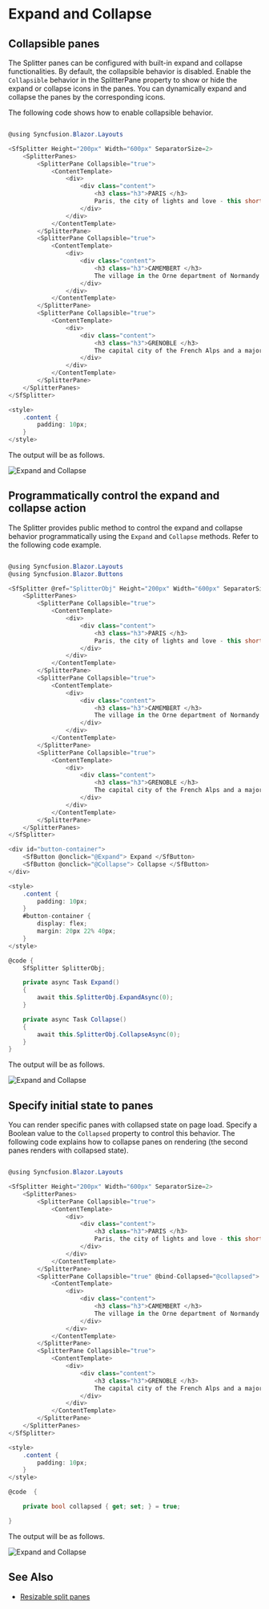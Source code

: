 # Expand and Collapse

## Collapsible panes

The Splitter panes can be configured with built-in expand and collapse functionalities. By default, the collapsible behavior is disabled. Enable the `Collapsible` behavior in the SplitterPane property to show or hide the expand or collapse icons in the panes. You can dynamically expand and collapse the panes by the corresponding icons.

The following code shows how to enable collapsible behavior.

```csharp

@using Syncfusion.Blazor.Layouts

<SfSplitter Height="200px" Width="600px" SeparatorSize=2>
    <SplitterPanes>
        <SplitterPane Collapsible="true">
            <ContentTemplate>
                <div>
                    <div class="content">
                        <h3 class="h3">PARIS </h3>
                        Paris, the city of lights and love - this short guide is full of ideas for how to make the most of the romanticism...
                    </div>
                </div>
            </ContentTemplate>
        </SplitterPane>
        <SplitterPane Collapsible="true">
            <ContentTemplate>
                <div>
                    <div class="content">
                        <h3 class="h3">CAMEMBERT </h3>
                        The village in the Orne department of Normandy where the famous French cheese is originated from.
                    </div>
                </div>
            </ContentTemplate>
        </SplitterPane>
        <SplitterPane Collapsible="true">
            <ContentTemplate>
                <div>
                    <div class="content">
                        <h3 class="h3">GRENOBLE </h3>
                        The capital city of the French Alps and a major scientific center surrounded by many ski resorts, host of the Winter Olympics in 1968.
                    </div>
                </div>
            </ContentTemplate>
        </SplitterPane>
    </SplitterPanes>
</SfSplitter>

<style>
    .content {
        padding: 10px;
    }
</style>

```

The output will be as follows.

![Expand and Collapse](./images/expand-collapse-default.png)

## Programmatically control the expand and collapse action

The Splitter provides public method to control the expand and collapse behavior programmatically using the `Expand` and `Collapse` methods. Refer to the following code example.

```csharp

@using Syncfusion.Blazor.Layouts
@using Syncfusion.Blazor.Buttons

<SfSplitter @ref="SplitterObj" Height="200px" Width="600px" SeparatorSize=2>
    <SplitterPanes>
        <SplitterPane Collapsible="true">
            <ContentTemplate>
                <div>
                    <div class="content">
                        <h3 class="h3">PARIS </h3>
                        Paris, the city of lights and love - this short guide is full of ideas for how to make the most of the romanticism...
                    </div>
                </div>
            </ContentTemplate>
        </SplitterPane>
        <SplitterPane Collapsible="true">
            <ContentTemplate>
                <div>
                    <div class="content">
                        <h3 class="h3">CAMEMBERT </h3>
                        The village in the Orne department of Normandy where the famous French cheese is originated from.
                    </div>
                </div>
            </ContentTemplate>
        </SplitterPane>
        <SplitterPane Collapsible="true">
            <ContentTemplate>
                <div>
                    <div class="content">
                        <h3 class="h3">GRENOBLE </h3>
                        The capital city of the French Alps and a major scientific center surrounded by many ski resorts, host of the Winter Olympics in 1968.
                    </div>
                </div>
            </ContentTemplate>
        </SplitterPane>
    </SplitterPanes>
</SfSplitter>

<div id="button-container">
    <SfButton @onclick="@Expand"> Expand </SfButton>
    <SfButton @onclick="@Collapse"> Collapse </SfButton>
</div>

<style>
    .content {
        padding: 10px;
    }
    #button-container {
        display: flex;
        margin: 20px 22% 40px;
    }
</style>

@code {
    SfSplitter SplitterObj;

    private async Task Expand()
    {
        await this.SplitterObj.ExpandAsync(0);
    }

    private async Task Collapse()
    {
        await this.SplitterObj.CollapseAsync(0);
    }
}

```

The output will be as follows.

![Expand and Collapse](./images/expand-collapse-dynamic.png)

## Specify initial state to panes

You can render specific panes with collapsed state on page load. Specify a Boolean value to the `Collapsed` property to control this behavior. The following code explains how to collapse panes on rendering (the second panes renders with collapsed state).

```csharp

@using Syncfusion.Blazor.Layouts

<SfSplitter Height="200px" Width="600px" SeparatorSize=2>
    <SplitterPanes>
        <SplitterPane Collapsible="true">
            <ContentTemplate>
                <div>
                    <div class="content">
                        <h3 class="h3">PARIS </h3>
                        Paris, the city of lights and love - this short guide is full of ideas for how to make the most of the romanticism...
                    </div>
                </div>
            </ContentTemplate>
        </SplitterPane>
        <SplitterPane Collapsible="true" @bind-Collapsed="@collapsed">
            <ContentTemplate>
                <div>
                    <div class="content">
                        <h3 class="h3">CAMEMBERT </h3>
                        The village in the Orne department of Normandy where the famous French cheese is originated from.
                    </div>
                </div>
            </ContentTemplate>
        </SplitterPane>
        <SplitterPane Collapsible="true">
            <ContentTemplate>
                <div>
                    <div class="content">
                        <h3 class="h3">GRENOBLE </h3>
                        The capital city of the French Alps and a major scientific center surrounded by many ski resorts, host of the Winter Olympics in 1968.
                    </div>
                </div>
            </ContentTemplate>
        </SplitterPane>
    </SplitterPanes>
</SfSplitter>

<style>
    .content {
        padding: 10px;
    }
</style>

@code  {

    private bool collapsed { get; set; } = true;

}

```

The output will be as follows.

![Expand and Collapse](./images/expand-collapse-initial.png)

## See Also

* [Resizable split panes](./resizing/)